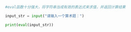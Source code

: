 
<BlogInfo title="8.eval函数" author="白日梦想猿" pv=0 read_times=0 pre_cost_time=0分4秒 category="文件" tag_list="['文件']" create_time="2020.03.19 10:09:47" update_time="2020.03.19 10:12:43" />

```python
#eval函数十分强大，将字符串当成有效的表达式来求值，并返回计算结果

input_str = input("请输入一个算术题：")

print(eval(input_str))
```
